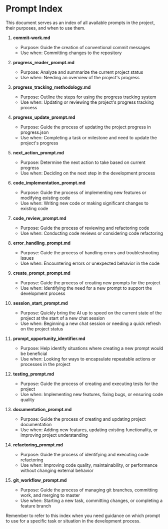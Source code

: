 # Prompt Index

This document serves as an index of all available prompts in the project, their purposes, and when to use them.

1. **commit-work.md**
   - Purpose: Guide the creation of conventional commit messages
   - Use when: Committing changes to the repository

2. **progress_reader_prompt.md**
   - Purpose: Analyze and summarize the current project status
   - Use when: Needing an overview of the project's progress

3. **progress_tracking_methodology.md**
   - Purpose: Outline the steps for using the progress tracking system
   - Use when: Updating or reviewing the project's progress tracking process

4. **progress_update_prompt.md**
   - Purpose: Guide the process of updating the project progress in progress.json
   - Use when: Completing a task or milestone and need to update the project's progress

5. **next_action_prompt.md**
   - Purpose: Determine the next action to take based on current progress
   - Use when: Deciding on the next step in the development process

6. **code_implementation_prompt.md**
   - Purpose: Guide the process of implementing new features or modifying existing code
   - Use when: Writing new code or making significant changes to existing code

7. **code_review_prompt.md**
   - Purpose: Guide the process of reviewing and refactoring code
   - Use when: Conducting code reviews or considering code refactoring

8. **error_handling_prompt.md**
   - Purpose: Guide the process of handling errors and troubleshooting issues
   - Use when: Encountering errors or unexpected behavior in the code

9. **create_prompt_prompt.md**
   - Purpose: Guide the process of creating new prompts for the project
   - Use when: Identifying the need for a new prompt to support the development process

10. **session_start_prompt.md**
    - Purpose: Quickly bring the AI up to speed on the current state of the project at the start of a new chat session
    - Use when: Beginning a new chat session or needing a quick refresh on the project status

11. **prompt_opportunity_identifier.md**
    - Purpose: Help identify situations where creating a new prompt would be beneficial
    - Use when: Looking for ways to encapsulate repeatable actions or processes in the project

12. **testing_prompt.md**
    - Purpose: Guide the process of creating and executing tests for the project
    - Use when: Implementing new features, fixing bugs, or ensuring code quality

13. **documentation_prompt.md**
    - Purpose: Guide the process of creating and updating project documentation
    - Use when: Adding new features, updating existing functionality, or improving project understanding

14. **refactoring_prompt.md**
    - Purpose: Guide the process of identifying and executing code refactoring
    - Use when: Improving code quality, maintainability, or performance without changing external behavior

15. **git_workflow_prompt.md**
    - Purpose: Guide the process of managing git branches, committing work, and merging to master
    - Use when: Starting a new task, committing changes, or completing a feature branch

Remember to refer to this index when you need guidance on which prompt to use for a specific task or situation in the development process.